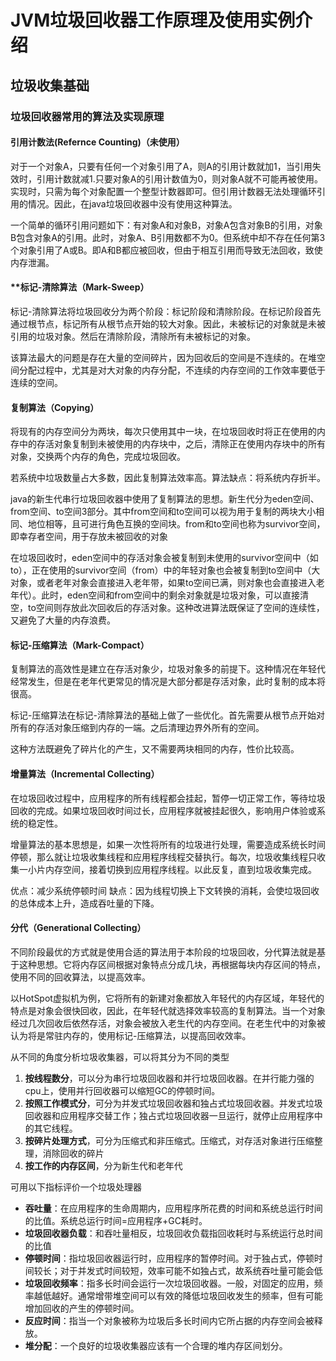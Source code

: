 # JVM垃圾回收器工作原理及使用实例介绍 #
## 垃圾收集基础 ##
### 垃圾回收器常用的算法及实现原理 ###
#### **引用计数法(Refernce Counting)（未使用）** ####
对于一个对象A，只要有任何一个对象引用了A，则A的引用计数就加1，当引用失效时，引用计数就减1.只要对象A的引用计数值为0，则对象A就不可能再被使用。实现时，只需为每个对象配置一个整型计数器即可。但引用计数器无法处理循环引用的情况。因此，在java垃圾回收器中没有使用这种算法。

一个简单的循环引用问题如下：有对象A和对象B，对象A包含对象B的引用，对象B包含对象A的引用。此时，对象A、B引用数都不为0。但系统中却不存在任何第3个对象引用了A或B。即A和B都应被回收，但由于相互引用而导致无法回收，致使内存泄漏。
#### **标记-清除算法（Mark-Sweep）
标记-清除算法将垃圾回收分为两个阶段：标记阶段和清除阶段。在标记阶段首先通过根节点，标记所有从根节点开始的较大对象。因此，未被标记的对象就是未被引用的垃圾对象。然后在清除阶段，清除所有未被标记的对象。

该算法最大的问题是存在大量的空间碎片，因为回收后的空间是不连续的。在堆空间分配过程中，尤其是对大对象的内存分配，不连续的内存空间的工作效率要低于连续的空间。
#### **复制算法（Copying）** ####
将现有的内存空间分为两块，每次只使用其中一块，在垃圾回收时将正在使用的内存中的存活对象复制到未被使用的内存块中，之后，清除正在使用内存块中的所有对象，交换两个内存的角色，完成垃圾回收。

若系统中垃圾数量占大多数，因此复制算法效率高。算法缺点：将系统内存折半。

java的新生代串行垃圾回收器中使用了复制算法的思想。新生代分为eden空间、from空间、to空间3部分。其中from空间和to空间可以视为用于复制的两块大小相同、地位相等，且可进行角色互换的空间块。from和to空间也称为survivor空间，即幸存者空间，用于存放未被回收的对象

在垃圾回收时，eden空间中的存活对象会被复制到未使用的survivor空间中（如to），正在使用的survivor空间（from）中的年轻对象也会被复制到to空间中（大对象，或者老年对象会直接进入老年带，如果to空间已满，则对象也会直接进入老年代）。此时，eden空间和from空间中的剩余对象就是垃圾对象，可以直接清空，to空间则存放此次回收后的存活对象。这种改进算法既保证了空间的连续性，又避免了大量的内存浪费。
#### **标记-压缩算法（Mark-Compact）** ####
复制算法的高效性是建立在存活对象少，垃圾对象多的前提下。这种情况在年轻代经常发生，但是在老年代更常见的情况是大部分都是存活对象，此时复制的成本将很高。

标记-压缩算法在标记-清除算法的基础上做了一些优化。首先需要从根节点开始对所有的存活对象压缩到内存的一端。之后清理边界外所有的空间。

这种方法既避免了碎片化的产生，又不需要两块相同的内存，性价比较高。
#### **增量算法（Incremental Collecting）** ####
在垃圾回收过程中，应用程序的所有线程都会挂起，暂停一切正常工作，等待垃圾回收的完成。如果垃圾回收时间过长，应用程序就被挂起很久，影响用户体验或系统的稳定性。

增量算法的基本思想是，如果一次性将所有的垃圾进行处理，需要造成系统长时间停顿，那么就让垃圾收集线程和应用程序线程交替执行。每次，垃圾收集线程只收集一小片内存空间，接着切换到应用程序线程。以此反复，直到垃圾收集完成。

优点：减少系统停顿时间 缺点：因为线程切换上下文转换的消耗，会使垃圾回收的总体成本上升，造成吞吐量的下降。
#### **分代（Generational Collecting）** ####
不同阶段最优的方式就是使用合适的算法用于本阶段的垃圾回收，分代算法就是基于这种思想。它将内存区间根据对象特点分成几块，再根据每块内存区间的特点，使用不同的回收算法，以提高效率。

以HotSpot虚拟机为例，它将所有的新建对象都放入年轻代的内存区域，年轻代的特点是对象会很快回收，因此，在年轻代就选择效率较高的复制算法。当一个对象经过几次回收后依然存活，对象会被放入老生代的内存空间。在老生代中的对象被认为将是常驻内存的，使用标记-压缩算法，以提高回收效率。

从不同的角度分析垃圾收集器，可以将其分为不同的类型

1. **按线程数分**，可以分为串行垃圾回收器和并行垃圾回收器。在并行能力强的cpu上，使用并行回收器可以缩短GC的停顿时间。
2. **按照工作模式分**，可分为并发式垃圾回收器和独占式垃圾回收器。并发式垃圾回收器和应用程序交替工作；独占式垃圾回收器一旦运行，就停止应用程序中的其它线程。
3. **按碎片处理方式**，可分为压缩式和非压缩式。压缩式，对存活对象进行压缩整理，消除回收的碎片
4. **按工作的内存区间**，分为新生代和老年代

可用以下指标评价一个垃圾处理器

- **吞吐量**：在应用程序的生命周期内，应用程序所花费的时间和系统总运行时间的比值。系统总运行时间=应用程序+GC耗时。
- **垃圾回收器负载**：和吞吐量相反，垃圾回收负载指回收耗时与系统运行总时间的比值
- **停顿时间**：指垃圾回收器运行时，应用程序的暂停时间。对于独占式，停顿时间较长；对于并发式时间较短，效率可能不如独占式，故系统吞吐量可能会低
- **垃圾回收频率**：指多长时间会运行一次垃圾回收器。一般，对固定的应用，频率越低越好。通常增带堆空间可以有效的降低垃圾回收发生的频率，但有可能增加回收的产生的停顿时间。
- **反应时间**：指当一个对象被称为垃圾后多长时间内它所占据的内存空间会被释放。
- **堆分配**：一个良好的垃圾收集器应该有一个合理的堆内存区间划分。